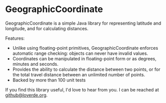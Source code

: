 GeographicCoordinate
====================

GeographicCoordinate is a simple Java library for representing latitude and longitude, and for calculating distances.

Features:

* Unlike using floating-point primitives, GeographicCoordinate enforces automatic range checking:  objects can never have invalid values.
* Coordinates can be manipulated in floating-point form or as degrees, minutes and seconds.
* Provides the ability to calculate the distance between two points, or for the total travel distance between an unlimited number of points.
* Backed by more than 100 unit tests

If you find this library useful, I'd love to hear from you.  I can be reached at github@loverde.org.
